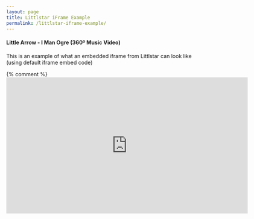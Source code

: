 ```yaml
---
layout: page
title: Littlstar iFrame Example
permalink: /littlstar-iframe-example/
---
```


#### Little Arrow - I Man Ogre (360º Music Video)

This is an example of what an embedded iframe from Littlstar can look like (using default iframe embed code)

{% comment %}<iframe src='http://localhost:5000/api/v1/videos/5d83627d/iframe' width='640px' height='360px' frameborder='0' allowfullscreen><iframe>{% endcomment %}
<iframe src='https://beta.littlstar.com/api/v1/videos/80e3a7a3/iframe' width='640px' height='360px' frameborder='0' allowfullscreen><iframe>
